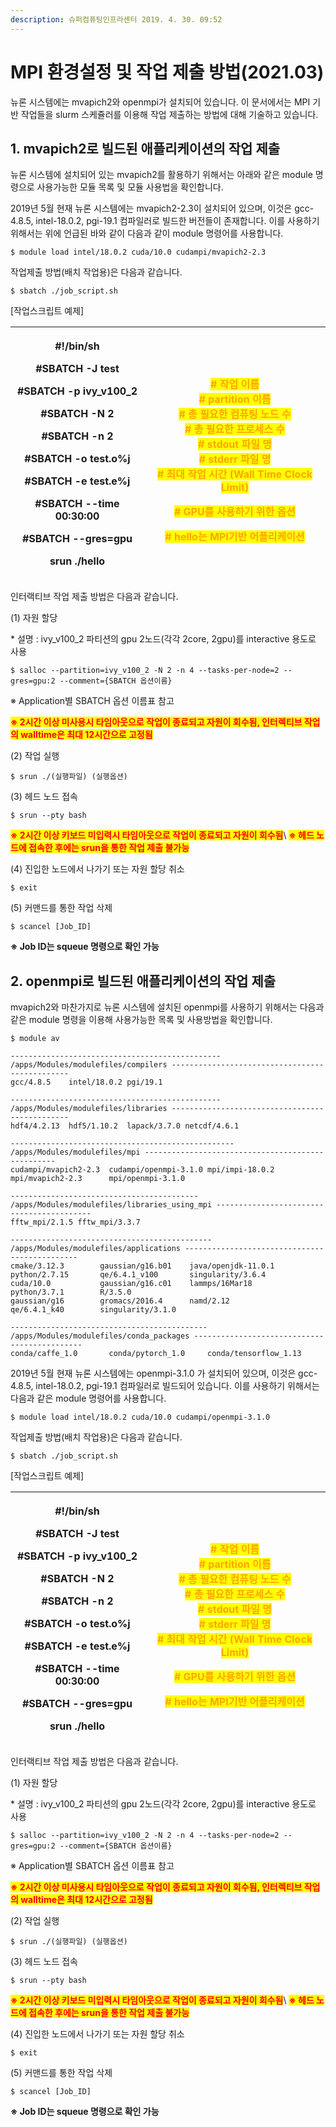 ```yaml
---
description: 슈퍼컴퓨팅인프라센터 2019. 4. 30. 09:52
---
```


# MPI 환경설정 및 작업 제출 방법(2021.03)

뉴론 시스템에는 mvapich2와 openmpi가 설치되어 있습니다.  이 문서에서는 MPI 기반 작업들을 slurm 스케쥴러를 이용해 작업 제출하는 방법에 대해 기술하고 있습니다.&#x20;

&#x20;

## **1. mvapich2로 빌드된 애플리케이션의 작업 제출**&#x20;

뉴론 시스템에 설치되어 있는 mvapich2를 활용하기 위해서는 아래와 같은 module 명령으로 사용가능한 모듈 목록 및 모듈 사용법을 확인합니다.&#x20;

&#x20;2019년 5월 현재 뉴론 시스템에는 mvapich2-2.3이 설치되어 있으며,  이것은 gcc-4.8.5, intel-18.0.2, pgi-19.1 컴파일러로 빌드한 버전들이 존재합니다.   이를 사용하기 위해서는 위에 언급된 바와 같이 다음과 같이 module 명령어를 사용합니다.&#x20;

```
$ module load intel/18.0.2 cuda/10.0 cudampi/mvapich2-2.3
```

&#x20;

작업제출 방법(배치 작업용)은 다음과 같습니다.&#x20;

```
$ sbatch ./job_script.sh 
```

&#x20;

\[작업스크립트 예제]

| <p>#!/bin/sh</p><p>#SBATCH -J test</p><p>#SBATCH -p ivy_v100_2</p><p>#SBATCH -N 2</p><p>#SBATCH -n 2</p><p>#SBATCH -o test.o%j</p><p>#SBATCH -e test.e%j</p><p>#SBATCH --time 00:30:00</p><p>#SBATCH --gres=gpu</p><p> </p><p>srun ./hello</p> | <p><br><mark style="color:orange;"><strong># 작업 이름</strong></mark><br><mark style="color:orange;"><strong># partition 이름</strong></mark><br><mark style="color:orange;"><strong># 총 필요한 컴퓨팅 노드 수</strong></mark><br><mark style="color:orange;"><strong># 총 필요한 프로세스 수</strong></mark><br><mark style="color:orange;"><strong># stdout 파일 명</strong></mark><br><mark style="color:orange;"><strong># stderr 파일 명</strong></mark><br><mark style="color:orange;"><strong># 최대 작업 시간 (Wall Time Clock Limit)</strong></mark></p><p><mark style="color:orange;"><strong># GPU를 사용하기 위한 옵션</strong></mark></p><p> <mark style="color:orange;"><strong></strong></mark> </p><p><mark style="color:orange;"><strong># hello는 MPI기반 어플리케이션</strong></mark> </p> |
| ---------------------------------------------------------------------------------------------------------------------------------------------------------------------------------------------------------------------------------------------- | -------------------------------------------------------------------------------------------------------------------------------------------------------------------------------------------------------------------------------------------------------------------------------------------------------------------------------------------------------------------------------------------------------------------------------------------------------------------------------------------------------------------------------------------------------------------------------------------------------------------------------------------------------------------------------------------------------------------------------------------------------- |



인터랙티브 작업 제출 방법은 다음과 같습니다.



(1) 자원 할당

\* 설명 : ivy\_v100\_2 파티션의 gpu 2노드(각각 2core, 2gpu)를 interactive 용도로 사용

```
$ salloc --partition=ivy_v100_2 -N 2 -n 4 --tasks-per-node=2 --gres=gpu:2 --comment={SBATCH 옵션이름} 
```

※ Application별 SBATCH 옵션 이름표 참고

<mark style="color:red;">**※ 2시간 이상 미사용시 타임아웃으로 작업이 종료되고 자원이 회수됨, 인터렉티브 작업의 walltime은 최대 12시간으로 고정됨**</mark>



(2) 작업 실행

```
$ srun ./(실행파일) (실행옵션) 
```



(3) 헤드 노드 접속

```
$ srun --pty bash 
```

<mark style="color:red;">**※ 2시간 이상 키보드 미입력시 타임아웃으로 작업이 종료되고 자원이 회수됨**</mark>\ <mark style="color:red;"></mark><mark style="color:red;">**※ 헤드 노드에 접속한 후에는 srun을 통한 작업 제출 불가능**</mark>



(4) 진입한 노드에서 나가기 또는 자원 할당 취소

```
$ exit
```

&#x20;

(5) 커맨드를 통한 작업 삭제

```
$ scancel [Job_ID]
```

**※ Job ID는 squeue 명령으로 확인 가능**



## 2. openmpi로 빌드된 애플리케이션의 작업 제출&#x20;

mvapich2와 마찬가지로 뉴론 시스템에 설치된 openmpi를 사용하기 위해서는 다음과 같은 module 명령을 이용해 사용가능한 목록 및 사용방법을 확인합니다.&#x20;

```
$ module av
 
----------------------------------------------- /apps/Modules/modulefiles/compilers -----------------------------------------------
gcc/4.8.5    intel/18.0.2 pgi/19.1
 
----------------------------------------------- /apps/Modules/modulefiles/libraries -----------------------------------------------
hdf4/4.2.13  hdf5/1.10.2  lapack/3.7.0 netcdf/4.6.1
 
-------------------------------------------------- /apps/Modules/modulefiles/mpi --------------------------------------------------
cudampi/mvapich2-2.3  cudampi/openmpi-3.1.0 mpi/impi-18.0.2       mpi/mvapich2-2.3      mpi/openmpi-3.1.0
 
------------------------------------------ /apps/Modules/modulefiles/libraries_using_mpi ------------------------------------------
fftw_mpi/2.1.5 fftw_mpi/3.3.7
 
--------------------------------------------- /apps/Modules/modulefiles/applications ----------------------------------------------
cmake/3.12.3        gaussian/g16.b01    java/openjdk-11.0.1 python/2.7.15       qe/6.4.1_v100       singularity/3.6.4
cuda/10.0           gaussian/g16.c01    lammps/16Mar18      python/3.7.1        R/3.5.0
gaussian/g16        gromacs/2016.4      namd/2.12           qe/6.4.1_k40        singularity/3.1.0
 
-------------------------------------------- /apps/Modules/modulefiles/conda_packages ---------------------------------------------
conda/caffe_1.0       conda/pytorch_1.0     conda/tensorflow_1.13
```



2019년 5월 현재 뉴론 시스템에는 openmpi-3.1.0 가 설치되어 있으며, 이것은 gcc-4.8.5, intel-18.0.2, pgi-19.1 컴파일러로 빌드되어 있습니다. 이를 사용하기 위해서는 다음과 같은 module 명령어를 사용합니다.&#x20;

```
$ module load intel/18.0.2 cuda/10.0 cudampi/openmpi-3.1.0
```

작업제출 방법(배치 작업용)은 다음과 같습니다.&#x20;

```
$ sbatch ./job_script.sh 
```

&#x20;

\[작업스크립트 예제]

| <p>#!/bin/sh</p><p>#SBATCH -J test</p><p>#SBATCH -p ivy_v100_2</p><p>#SBATCH -N 2</p><p>#SBATCH -n 2</p><p>#SBATCH -o test.o%j</p><p>#SBATCH -e test.e%j</p><p>#SBATCH --time 00:30:00</p><p>#SBATCH --gres=gpu</p><p> </p><p>srun ./hello</p> | <p><br><mark style="color:orange;"><strong># 작업 이름</strong></mark><br><mark style="color:orange;"><strong># partition 이름</strong></mark><br><mark style="color:orange;"><strong># 총 필요한 컴퓨팅 노드 수</strong></mark><br><mark style="color:orange;"><strong># 총 필요한 프로세스 수</strong></mark><br><mark style="color:orange;"><strong># stdout 파일 명</strong></mark><br><mark style="color:orange;"><strong># stderr 파일 명</strong></mark><br><mark style="color:orange;"><strong># 최대 작업 시간 (Wall Time Clock Limit)</strong></mark></p><p><mark style="color:orange;"><strong># GPU를 사용하기 위한 옵션</strong></mark></p><p> <mark style="color:orange;"><strong></strong></mark> </p><p><mark style="color:orange;"><strong># hello는 MPI기반 어플리케이션</strong></mark> </p> |
| ---------------------------------------------------------------------------------------------------------------------------------------------------------------------------------------------------------------------------------------------- | -------------------------------------------------------------------------------------------------------------------------------------------------------------------------------------------------------------------------------------------------------------------------------------------------------------------------------------------------------------------------------------------------------------------------------------------------------------------------------------------------------------------------------------------------------------------------------------------------------------------------------------------------------------------------------------------------------------------------------------------------------- |



인터랙티브 작업 제출 방법은 다음과 같습니다.



(1) 자원 할당

\* 설명 : ivy\_v100\_2 파티션의 gpu 2노드(각각 2core, 2gpu)를 interactive 용도로 사용

```
$ salloc --partition=ivy_v100_2 -N 2 -n 4 --tasks-per-node=2 --gres=gpu:2 --comment={SBATCH 옵션이름} 
```

※ Application별 SBATCH 옵션 이름표 참고

<mark style="color:red;">**※ 2시간 이상 미사용시 타임아웃으로 작업이 종료되고 자원이 회수됨, 인터렉티브 작업의 walltime은 최대 12시간으로 고정됨**</mark>



(2) 작업 실행

```
$ srun ./(실행파일) (실행옵션) 
```



(3) 헤드 노드 접속

```
$ srun --pty bash 
```

<mark style="color:red;">**※ 2시간 이상 키보드 미입력시 타임아웃으로 작업이 종료되고 자원이 회수됨**</mark>\ <mark style="color:red;"></mark><mark style="color:red;">**※ 헤드 노드에 접속한 후에는 srun을 통한 작업 제출 불가능**</mark>



(4) 진입한 노드에서 나가기 또는 자원 할당 취소

```
$ exit
```



(5) 커맨드를 통한 작업 삭제

```
$ scancel [Job_ID]
```

**※ Job ID는 squeue 명령으로 확인 가능**
